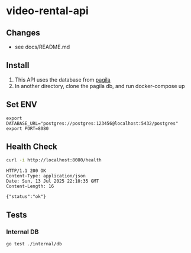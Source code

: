 # video-rental-api

## Changes
* see docs/README.md

## Install
1. This API uses the database from [pagila](https://github.com/devrimgunduz/pagila)
2. In another directory, clone the pagila db, and run docker-compose up

## Set ENV
```
export DATABASE_URL="postgres://postgres:123456@localhost:5432/postgres"
export PORT=8080
```

## Health Check
```bash
curl -i http://localhost:8080/health

```
```text
HTTP/1.1 200 OK
Content-Type: application/json
Date: Sun, 13 Jul 2025 22:10:35 GMT
Content-Length: 16

{"status":"ok"}
```

## Tests
### Internal DB
```
go test ./internal/db
```